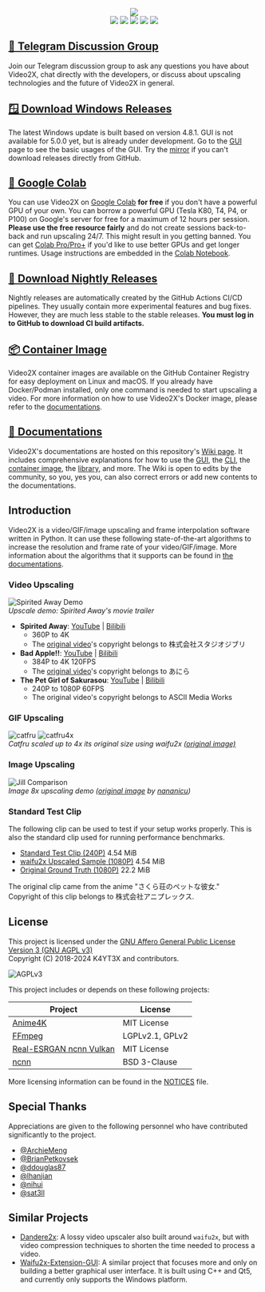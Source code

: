<p align="center">
   <img src="https://user-images.githubusercontent.com/21986859/102733190-872a7880-4334-11eb-8e9e-0ca747f130b1.png"/>
   </br>
   <img src="https://img.shields.io/github/v/release/k4yt3x/video2x?style=flat-square"/>
   <img src="https://img.shields.io/github/actions/workflow/status/k4yt3x/video2x/ci.yml?label=CI&style=flat-square"/>
   <img src="https://img.shields.io/github/downloads/k4yt3x/video2x/total?style=flat-square"/>
   <img src="https://img.shields.io/github/license/k4yt3x/video2x?style=flat-square"/>
   <img src="https://img.shields.io/badge/dynamic/json?color=%23e85b46&label=Patreon&query=data.attributes.patron_count&suffix=%20patrons&url=https%3A%2F%2Fwww.patreon.com%2Fapi%2Fcampaigns%2F4507807&style=flat-square"/>
</p>

## [💬 Telegram Discussion Group](https://t.me/video2x)

Join our Telegram discussion group to ask any questions you have about Video2X, chat directly with the developers, or discuss about upscaling technologies and the future of Video2X in general.

## [🪟 Download Windows Releases](https://github.com/k4yt3x/video2x/releases/tag/4.8.1)

The latest Windows update is built based on version 4.8.1. GUI is not available for 5.0.0 yet, but is already under development. Go to the [GUI](https://github.com/k4yt3x/video2x/wiki/GUI) page to see the basic usages of the GUI. Try the [mirror](https://files.k4yt3x.com/Projects/Video2X/latest) if you can't download releases directly from GitHub.

## [📔 Google Colab](https://colab.research.google.com/drive/1gWEwcA9y57EsxwOjmLNmNMXPsafw0kGo)

You can use Video2X on [Google Colab](https://colab.research.google.com/) **for free** if you don't have a powerful GPU of your own. You can borrow a powerful GPU (Tesla K80, T4, P4, or P100) on Google's server for free for a maximum of 12 hours per session. **Please use the free resource fairly** and do not create sessions back-to-back and run upscaling 24/7. This might result in you getting banned. You can get [Colab Pro/Pro+](https://colab.research.google.com/signup/pricing) if you'd like to use better GPUs and get longer runtimes. Usage instructions are embedded in the [Colab Notebook](https://colab.research.google.com/drive/1gWEwcA9y57EsxwOjmLNmNMXPsafw0kGo).

## [🌙 Download Nightly Releases](https://github.com/k4yt3x/video2x/actions/workflows/ci.yml)

Nightly releases are automatically created by the GitHub Actions CI/CD pipelines. They usually contain more experimental features and bug fixes. However, they are much less stable to the stable releases. **You must log in to GitHub to download CI build artifacts.**

## [📦 Container Image](https://github.com/k4yt3x/video2x/pkgs/container/video2x)

Video2X container images are available on the GitHub Container Registry for easy deployment on Linux and macOS. If you already have Docker/Podman installed, only one command is needed to start upscaling a video. For more information on how to use Video2X's Docker image, please refer to the [documentations](https://github.com/K4YT3X/video2x/wiki/Container).

## [📖 Documentations](https://github.com/k4yt3x/video2x/wiki)

Video2X's documentations are hosted on this repository's [Wiki page](https://github.com/k4yt3x/video2x/wiki). It includes comprehensive explanations for how to use the [GUI](https://github.com/k4yt3x/video2x/wiki/GUI), the [CLI](https://github.com/k4yt3x/video2x/wiki/CLI), the [container image](https://github.com/K4YT3X/video2x/wiki/Container), the [library](https://github.com/k4yt3x/video2x/wiki/Library), and more. The Wiki is open to edits by the community, so you, yes you, can also correct errors or add new contents to the documentations.

## Introduction

Video2X is a video/GIF/image upscaling and frame interpolation software written in Python. It can use these following state-of-the-art algorithms to increase the resolution and frame rate of your video/GIF/image. More information about the algorithms that it supports can be found in [the documentations](https://github.com/k4yt3x/video2x/wiki/Algorithms).

### Video Upscaling

![Spirited Away Demo](https://user-images.githubusercontent.com/21986859/49412428-65083280-f73a-11e8-8237-bb34158a545e.png)\
_Upscale demo: Spirited Away's movie trailer_

- **Spirited Away**: [YouTube](https://youtu.be/mGEfasQl2Zo) | [Bilibili](https://www.bilibili.com/video/BV1V5411471i/)
  - 360P to 4K
  - The [original video](https://www.youtube.com/watch?v=ByXuk9QqQkk)'s copyright belongs to 株式会社スタジオジブリ
- **Bad Apple!!**: [YouTube](https://youtu.be/A81rW_FI3cw) | [Bilibili](https://www.bilibili.com/video/BV16K411K7ue)
  - 384P to 4K 120FPS
  - The [original video](https://www.nicovideo.jp/watch/sm8628149)'s copyright belongs to あにら
- **The Pet Girl of Sakurasou**: [YouTube](https://youtu.be/M0vDI1HH2_Y) | [Bilibili](https://www.bilibili.com/video/BV14k4y167KP/)
  - 240P to 1080P 60FPS
  - The original video's copyright belongs to ASCII Media Works

### GIF Upscaling

![catfru](https://user-images.githubusercontent.com/21986859/81631069-96d4fc80-93f6-11ea-92fb-33d6545055e7.gif)
![catfru4x](https://user-images.githubusercontent.com/21986859/81631070-976d9300-93f6-11ea-9137-072a3b386110.gif)\
_Catfru scaled up to 4x its original size using waifu2x [(original image)](https://gfycat.com/craftyeasygoingankole-capoo-bug-cat)_

### Image Upscaling

![Jill Comparison](https://user-images.githubusercontent.com/21986859/81631903-79a12d80-93f8-11ea-9c3c-f340240cf08c.png)\
_Image 8x upscaling demo ([original image](https://72915.tumblr.com/post/173793265673) by [nananicu](https://twitter.com/nananicu))_

### Standard Test Clip

The following clip can be used to test if your setup works properly. This is also the standard clip used for running performance benchmarks.

- [Standard Test Clip (240P)](https://files.k4yt3x.com/Resources/Videos/standard-test.mp4) 4.54 MiB
- [waifu2x Upscaled Sample (1080P)](https://files.k4yt3x.com/Resources/Videos/standard-waifu2x.mp4) 4.54 MiB
- [Original Ground Truth (1080P)](https://files.k4yt3x.com/Resources/Videos/standard-original.mp4) 22.2 MiB

The original clip came from the anime "さくら荘のペットな彼女."\
Copyright of this clip belongs to 株式会社アニプレックス.

## License

This project is licensed under the [GNU Affero General Public License Version 3 (GNU AGPL v3)](https://www.gnu.org/licenses/agpl-3.0.txt)\
Copyright (C) 2018-2024 K4YT3X and contributors.

![AGPLv3](https://www.gnu.org/graphics/agplv3-155x51.png)

This project includes or depends on these following projects:

| Project                                                                       | License         |
| ----------------------------------------------------------------------------- | --------------- |
| [Anime4K](https://github.com/bloc97/Anime4K)                                  | MIT License     |
| [FFmpeg](https://www.ffmpeg.org/)                                             | LGPLv2.1, GPLv2 |
| [Real-ESRGAN ncnn Vulkan](https://github.com/xinntao/Real-ESRGAN-ncnn-vulkan) | MIT License     |
| [ncnn](https://github.com/Tencent/ncnn)                                       | BSD 3-Clause    |

More licensing information can be found in the [NOTICES](NOTICES) file.

## Special Thanks

Appreciations are given to the following personnel who have contributed significantly to the project.

- [@ArchieMeng](https://github.com/archiemeng)
- [@BrianPetkovsek](https://github.com/BrianPetkovsek)
- [@ddouglas87](https://github.com/ddouglas87)
- [@lhanjian](https://github.com/lhanjian)
- [@nihui](https://github.com/nihui)
- [@sat3ll](https://github.com/sat3ll)

## Similar Projects

- [Dandere2x](https://github.com/CardinalPanda/dandere2x): A lossy video upscaler also built around `waifu2x`, but with video compression techniques to shorten the time needed to process a video.
- [Waifu2x-Extension-GUI](https://github.com/AaronFeng753/Waifu2x-Extension-GUI): A similar project that focuses more and only on building a better graphical user interface. It is built using C++ and Qt5, and currently only supports the Windows platform.

